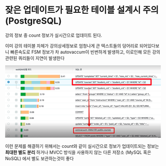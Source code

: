 # 잦은 업데이트가 필요한 테이블 설계시 주의 (PostgreSQL)

강의 정보 중 count 정보가 실시간으로 업데이트 된다.

이미 강의 테이블 자체가 강의상세정보로 엄청나게 큰 텍스트들의 덩어리로 되어있다보니 
빠른속도로 FSM 정보가 차 autovaccum이 빈번하게 발생하고, 
이로인해 모든 강의 관련된 쿼리들이 지연이 발생한다

![log](images/log.png)

이런 문제를 해결하기 위해서는 
count와 같이 실시간으로 정보가 업데이트되는 정보는 **최대한 별도 분리** 하거나 MVCC 방식을 사용하지 않는 다른 저장소 (MySQL 혹은 NoSQL) 에서 별도 보관하는것이 좋다
